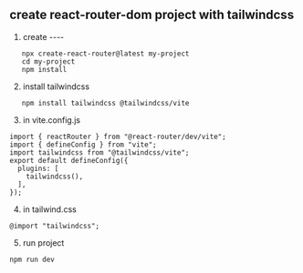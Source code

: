 ## create react-router-dom project  with tailwindcss
1. create ----
```
   npx create-react-router@latest my-project
   cd my-project
   npm install
```
2. install tailwindcss
```
   npm install tailwindcss @tailwindcss/vite
```
3. in vite.config.js
```
import { reactRouter } from "@react-router/dev/vite";
import { defineConfig } from "vite";
import tailwindcss from "@tailwindcss/vite";
export default defineConfig({
  plugins: [
    tailwindcss(),
  ],
});
```
4. in tailwind.css
```
@import "tailwindcss";
```
5. run project
```
npm run dev
```
